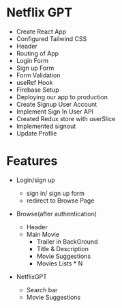 # Netflix GPT

- Create React App
- Configured Tailwind CSS
- Header
- Routing of App
- Login Form
- Sign up Form
- Form Validation
- useRef Hook
- Firebase Setup
- Deploying our app to production
- Create Signup User Account
- Implement Sign In User API
- Created Redux store with userSlice
- Implemented signout
- Update Profile

# Features

- Login/sign up

  - sign in/ sign up form
  - redirect to Browse Page

- Browse(after authentication)

  - Header
  - Main Movie
    - Trailer in BackGround
    - Title & Description
    - Movie Suggestions
    - Movies Lists \* N

- NetflixGPT
  - Search bar
  - Movie Suggestions
